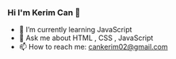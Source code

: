 ### Hi I'm Kerim Can 👋
- 🌱 I’m currently learning JavaScript
- 💬 Ask me about HTML , CSS , JavaScript
- 📫 How to reach me: cankerim02@gmail.com

